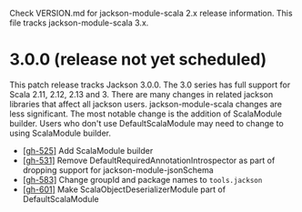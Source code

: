 Check VERSION.md for jackson-module-scala 2.x release information. This file tracks jackson-module-scala 3.x.

# 3.0.0 (release not yet scheduled)

This patch release tracks Jackson 3.0.0. The 3.0 series has full support for Scala 2.11, 2.12, 2.13 and 3. There are many changes in related jackson libraries
that affect all jackson users. jackson-module-scala changes are less significant. The most notable change is the addition of ScalaModule builder.
Users who don't use DefaultScalaModule may need to change to using ScalaModule builder.

* [[gh-525]](https://github.com/FasterXML/jackson-module-scala/issues/525) Add ScalaModule builder 
* [[gh-531]](https://github.com/FasterXML/jackson-module-scala/issues/531) Remove DefaultRequiredAnnotationIntrospector as part of dropping support for jackson-module-jsonSchema
* [[gh-583]](https://github.com/FasterXML/jackson-module-scala/issues/583) Change groupId and package names to `tools.jackson`
* [[gh-601]](https://github.com/FasterXML/jackson-module-scala/issues/601) Make ScalaObjectDeserializerModule part of DefaultScalaModule
